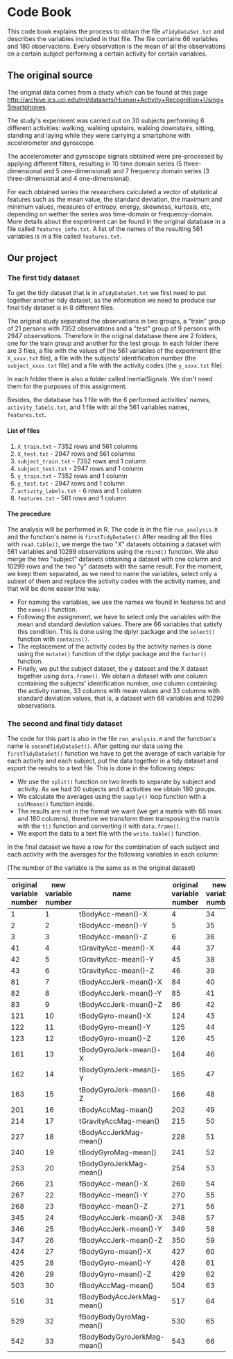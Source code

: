 Code Book
==========

This code book explains the process to obtain the file ```aTidyDataSet.txt``` and describes the variables included in that file. The file contains 66 variables and 180 observacions. Every observation is the mean of all the observations on a certain subject performing a certain activity for certain variables.
## The original source
The original data comes from a study which can be found at this page http://archive.ics.uci.edu/ml/datasets/Human+Activity+Recognition+Using+Smartphones.

The  study's experiment was carried out on 30 subjects performing 6 different activities: walking, walking upstairs, walking downstairs, sitting, standing and laying while they were carrying a smartphone with accelerometer and gyroscope.

The accelerometer and gyroscope signals obtained were pre-processed by applying different filters, resulting in 10 time domain series (5 three-dimensional and 5 one-dimensional) and 7 frequency domain series (3 three-dimensional and 4 one-dimensional).

For each obtained series the researchers calculated a vector of statistical features such as the mean
value, the standard deviation, the maximum and minimum values, measures of entropy, energy, skewness,
kurtosis, etc, depending on wether the series was time-domain or frequency-domain. More details about the
experiment can be found in the original database in a file called ```features_info.txt```. A list of the names of the resulting 561 variables is in a file called ```features.txt```.

## Our project
### The first tidy dataset
To get the tidy dataset that is in ```aTidyDataSet.txt``` we first need to put together another tidy dataset, as the information we need to produce our final tidy dataset is in 8 different files.

The original study separated the observations in two groups, a "train" group of 21 persons with 7352 observations and a "test" group of 9 persons with 2947 observations. Therefore in the original database there are 2 folders, one for the train group and another for the test group. In each folder there are 3 files, a file with the values of the 561 variables of the experiment (the ```X_xxxx.txt``` file), a file with the subjects' identification number (the ```subject_xxxx.txt``` file) and a file with the activity codes (the ```y_xxxx.txt``` file).

In each folder there is also a folder called InertialSignals. We don't need them for the purposes of this assignment.

Besides, the database has 1 file with the 6 performed activities' names, ```activity_labels.txt```, and 1 file with all the 561 variables names, ```features.txt```.

#### List of files
1. ```X_train.txt``` - 7352 rows and 561 columns
2. ```X_test.txt``` - 2947 rows and 561 columns
3. ```subject_train.txt``` - 7352 rows and 1 column
4. ```subject_test.txt``` - 2947 rows and 1 column
5. ```y_train.txt``` - 7352 rows and 1 column
6. ```y_test.txt``` - 2947 rows and 1 column
7. ```activity_labels.txt``` - 6 rows and 1 column
8. ```features.txt``` - 561 rows and 1 column

#### The procedure
The analysis will be performed in R. The code is in the file ```run_analysis.R``` and the function's name is ```firstTidyDataSet()```
After reading all the files with ```read.table()```, we merge the two "X" datasets obtaining a dataset with 561 variables and 10299 observations using the ```rbind()``` function. We also merge the two "subject" datasets obtaining a dataset with one column and 10299 rows and the two "y" datasets with the same result.
For the moment, we keep them separated, as we need to name the variables, select only a subset of them and replace the activity codes with the activity names, and that will be done easier this way.
* For naming the variables, we use the names we found in features.txt and the ```names()``` function.
* Following the assignment, we have to select only the variables with the mean and standard deviation values. There are 66 variables that satisfy this condition.
This is done using the dplyr package and the ```select()``` function with ```contains()```.
* The replacement of the activity codes by the activity names is done using the ```mutate()``` function of the dplyr package and the ```factor()``` function.
* Finally, we put the subject dataset, the y dataset and the X dataset together using ```data.frame()```. We obtain a dataset with one column containing the subjects' identification number, one column containing the activity names, 33 columns with mean values and 33 columns with standard deviation values, that is, a dataset with 68 variables and 10299 observations.

### The second and final tidy dataset
The code for this part is also in the file ```run_analysis.R``` and the function's name is ```secondTidyDataSet()```.
After getting our data using the ```firstTidyDataSet()``` function we have to get the average of each variable for each activity and each subject, put the data together in a tidy dataset and export the results to a text file. This is done in the following steps:
* We use the ```split()``` function on two levels to separate by subject and activity. As we had 30 subjects and 6 activities we obtain 180 groups.
* We calculate the averages using the ```sapply()``` loop function with a ```colMeans()``` function inside.
* The results are not in the format we want (we get a matrix with 66 rows and 180 columns), therefore we transform them transposing the matrix with the ```t()``` function and converting it with ```data.frame()```.
* We export the data to a text file with the ```write.table()``` function.

In the final dataset we have a row for the combination of each subject and each activity with the averages for the following variables in each column:

(The number of the variable is the same as in the original dataset)

original variable number|new variable number|name|original variable number|new variable number|name
----|----|----|----|----|----
1|1| tBodyAcc-mean()-X|4|34| tBodyAcc-std()-X
2|2| tBodyAcc-mean()-Y|5|35| tBodyAcc-std()-Y
3|3| tBodyAcc-mean()-Z|6|36|tBodyAcc-std()-Z
41|4| tGravityAcc-mean()-X|44|37| tGravityAcc-std()-X
42|5| tGravityAcc-mean()-Y|45|38| tGravityAcc-std()-Y
43|6| tGravityAcc-mean()-Z|46|39| tGravityAcc-std()-Z
81|7| tBodyAccJerk-mean()-X|84|40| tBodyAccJerk-std()-X
82|8| tBodyAccJerk-mean()-Y|85|41| tBodyAccJerk-std()-Y
83|9| tBodyAccJerk-mean()-Z|86|42| tBodyAccJerk-std()-Z
121|10| tBodyGyro-mean()-X|124|43| tBodyGyro-std()-X
122|11| tBodyGyro-mean()-Y|125|44| tBodyGyro-std()-Y
123|12| tBodyGyro-mean()-Z|126|45| tBodyGyro-std()-Z
161|13| tBodyGyroJerk-mean()-X|164|46| tBodyGyroJerk-std()-X
162|14| tBodyGyroJerk-mean()-Y|165|47| tBodyGyroJerk-std()-Y
163|15| tBodyGyroJerk-mean()-Z|166|48| tBodyGyroJerk-std()-Z
201|16| tBodyAccMag-mean()|202|49| tBodyAccMag-std()
214|17|tGravityAccMag-mean()|215|50| tGravityAccMag-std()
227|18| tBodyAccJerkMag-mean()|228|51| tBodyAccJerkMag-std()
240|19| tBodyGyroMag-mean()|241|52| tBodyGyroMag-std()
253|20| tBodyGyroJerkMag-mean()|254|53| tBodyGyroJerkMag-std()
266|21| fBodyAcc-mean()-X|269|54| fBodyAcc-std()-X
267|22| fBodyAcc-mean()-Y|270|55| fBodyAcc-std()-Y
268|23| fBodyAcc-mean()-Z|271|56| fBodyAcc-std()-Z
345|24| fBodyAccJerk-mean()-X|348|57| fBodyAccJerk-std()-X
346|25| fBodyAccJerk-mean()-Y|349|58| fBodyAccJerk-std()-Y
347|26| fBodyAccJerk-mean()-Z|350|59| fBodyAccJerk-std()-Z
424|27| fBodyGyro-mean()-X|427|60| fBodyGyro-std()-X
425|28| fBodyGyro-mean()-Y|428|61| fBodyGyro-std()-Y
426|29| fBodyGyro-mean()-Z|429|62| fBodyGyro-std()-Z
503|30| fBodyAccMag-mean()|504|63| fBodyAccMag-std()
516|31| fBodyBodyAccJerkMag-mean()|517|64| fBodyBodyAccJerkMag-std()
529|32| fBodyBodyGyroMag-mean()|530|65| fBodyBodyGyroMag-std()
542|33| fBodyBodyGyroJerkMag-mean()|543|66| fBodyBodyGyroJerkMag-std()



